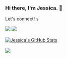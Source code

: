 ### Hi there, I'm Jessica. 👋

Let's connect! ⤵️
</p>

<p align="left">
  <a href="mailto:xjessicadao@gmail.com" alt="Gmail">
  <img src="https://img.shields.io/badge/-Gmail-FF0000?style=flat-square&labelColor=FF0000&logo=gmail&logoColor=white&link=xjessicadao@gmail.com" /></a>

  <a href="https://www.linkedin.com/in/jessicamdao/" alt="Linkedin">
  <img src="https://img.shields.io/badge/-Linkedin-0e76a8?style=flat-square&logo=Linkedin&logoColor=white&link=https://www.linkedin.com/in/jessicamdao/" /></a>
<br/>
<br/>
<a href="https://github.com/jessicadao/jessicadao">
  <img align="center" src="https://github-readme-stats.vercel.app/api?username=jessicadao&show_icons=true&line_height=27&count_private=true&title_color=EED3C0&text_color=ffffff&icon_color=DDBEA9&bg_color=000000" alt="Jessica's GitHub Stats" />
</a>
<br/>
<br/>
<a href="https://github.com/jessicadao/jessicadao">
  <img align="center" src="https://github-readme-stats.vercel.app/api/top-langs/?username=jessicadao&layout=compact&hide=java,html&title_color=EED3C0&text_color=ffffff&icon_color=DDBEA9&bg_color=000000" />
</a>  
<!--
**JessicaDao/jessicadao** is a ✨ _special_ ✨ repository because its `README.md` (this file) appears on your GitHub profile.

Here are some ideas to get you started:

- 🔭 I’m currently working on ...
- 🌱 I’m currently learning ...
- 👯 I’m looking to collaborate on ...
- 🤔 I’m looking for help with ...
- 💬 Ask me about ...
- 📫 How to reach me: ...
- 😄 Pronouns: ...
- ⚡ Fun fact: ...
-->
